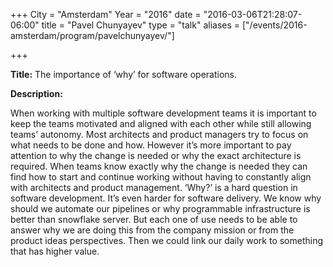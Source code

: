+++
City = "Amsterdam"
Year = "2016"
date = "2016-03-06T21:28:07-06:00"
title = "Pavel Chunyayev"
type = "talk"
aliases = ["/events/2016-amsterdam/program/pavelchunyayev/"]

+++

<div class="col-12">
<p><strong>Title:</strong> The importance of ‘why’ for software operations.</p>

<p><strong>Description:</strong></p>

<p>When working with multiple software development teams it is important to keep the teams motivated and aligned with each other while still allowing teams’ autonomy. Most architects and product managers try to focus on what needs to be done and how. However it’s more important to pay attention to why the change is needed or why the exact architecture is required. When teams know exactly why the change is needed they can find how to start and continue working without having to constantly align with architects and product management. ‘Why?’ is a hard question in software development. It’s even harder for software delivery. We know why should we automate our pipelines or why programmable infrastructure is better than snowflake server. But each one of use needs to be able to answer why we are doing this from the company mission or from the product ideas perspectives. Then we could link our daily work to something that has higher value.</p>

</div>
